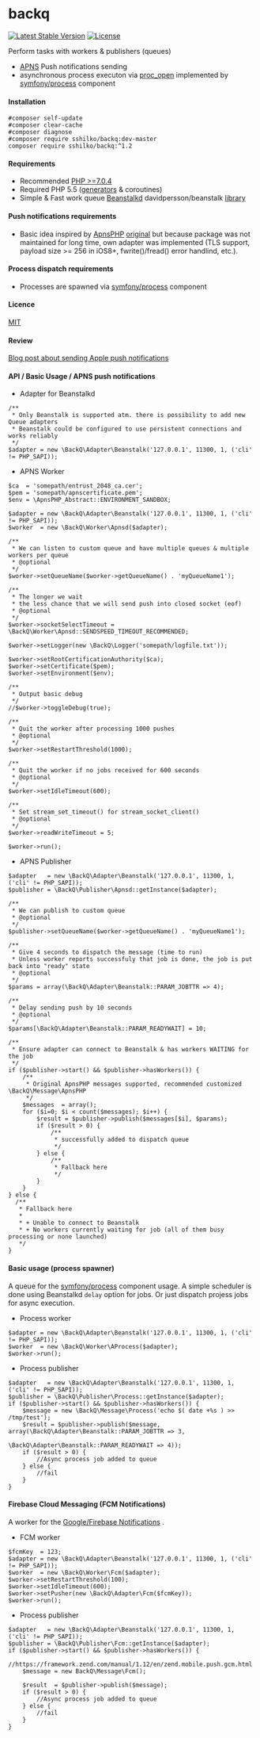 backq
=====

[![Latest Stable Version](https://poser.pugx.org/sshilko/backq/v/stable)](https://packagist.org/packages/sshilko/backq)
[![License](https://poser.pugx.org/sshilko/backq/license)](https://packagist.org/packages/sshilko/backq)

Perform tasks with workers &amp; publishers (queues)

* [APNS](https://developer.apple.com/library/ios/documentation/NetworkingInternet/Conceptual/RemoteNotificationsPG/Chapters/ApplePushService.html#//apple_ref/doc/uid/TP40008194-CH100-SW9) Push notifications sending
* asynchronous process executon via [proc_open](http://php.net/manual/en/function.proc-open.php) implemented by [symfony/process](http://symfony.com/doc/current/components/process.html) component

#### Installation
```
#composer self-update
#composer clear-cache
#composer diagnose
#composer require sshilko/backq:dev-master
composer require sshilko/backq:^1.2
```

#### Requirements

* Recommended [PHP >=7.0.4](https://launchpad.net/~ondrej/+archive/ubuntu/php)
* Required PHP 5.5 ([generators](http://php.net/manual/en/language.generators.overview.php) & coroutines)
* Simple & Fast work queue [Beanstalkd](https://github.com/kr/beanstalkd/blob/master/doc/protocol.txt) davidpersson/beanstalk [library](https://github.com/davidpersson/beanstalk)

#### Push notifications requirements

* Basic idea inspired by [ApnsPHP](https://packagist.org/packages/duccio/apns-php) [original](https://code.google.com/archive/p/apns-php/) but because package was not maintained for long time, own adapter was implemented (TLS support, payload size >= 256 in iOS8+, fwrite()/fread() error handlind, etc.).

#### Process dispatch requirements
 
* Processes are spawned via [symfony/process](http://symfony.com/doc/current/components/process.html) component
  
#### Licence
[MIT](http://opensource.org/licenses/MIT)

#### Review

[Blog post about sending Apple push notifications](http://moar.sshilko.com/2014/09/09/APNS-Workers/) 

#### API / Basic Usage / APNS push notifications

* Adapter for Beanstalkd
```
/**
 * Only Beanstalk is supported atm. there is possibility to add new Queue adapters
 * Beanstalk could be configured to use persistent connections and works reliably
 */ 
$adapter = new \BackQ\Adapter\Beanstalk('127.0.0.1', 11300, 1, ('cli' != PHP_SAPI));
```

* APNS Worker

```
$ca  = 'somepath/entrust_2048_ca.cer';
$pem = 'somepath/apnscertificate.pem';
$env = \ApnsPHP_Abstract::ENVIRONMENT_SANDBOX;

$adapter = new \BackQ\Adapter\Beanstalk('127.0.0.1', 11300, 1, ('cli' != PHP_SAPI));
$worker  = new \BackQ\Worker\Apnsd($adapter);

/**
 * We can listen to custom queue and have multiple queues & multiple workers per queue
 * @optional
 */
$worker->setQueueName($worker->getQueueName() . 'myQueueName1');

/**
 * The longer we wait
 * the less chance that we will send push into closed socket (eof)
 * @optional
 */
$worker->socketSelectTimeout = \BackQ\Worker\Apnsd::SENDSPEED_TIMEOUT_RECOMMENDED;

$worker->setLogger(new \BackQ\Logger('somepath/logfile.txt'));

$worker->setRootCertificationAuthority($ca);
$worker->setCertificate($pem);
$worker->setEnvironment($env);

/**
 * Output basic debug
 */
//$worker->toggleDebug(true);

/**
 * Quit the worker after processing 1000 pushes
 * @optional
 */
$worker->setRestartThreshold(1000);

/**
 * Quit the worker if no jobs received for 600 seconds
 * @optional
 */
$worker->setIdleTimeout(600);

/**
 * Set stream_set_timeout() for stream_socket_client()
 * @optional
 */
$worker->readWriteTimeout = 5;

$worker->run();
```

* APNS Publisher

```
$adapter   = new \BackQ\Adapter\Beanstalk('127.0.0.1', 11300, 1, ('cli' != PHP_SAPI));
$publisher = \BackQ\Publisher\Apnsd::getInstance($adapter);

/**
 * We can publish to custom queue
 * @optional
 */
$publisher->setQueueName($worker->getQueueName() . 'myQueueName1');

/**
 * Give 4 seconds to dispatch the message (time to run)
 * Unless worker reports successfuly that job is done, the job is put back into "ready" state
 * @optional
 */
$params = array(\BackQ\Adapter\Beanstalk::PARAM_JOBTTR => 4);

/**
 * Delay sending push by 10 seconds
 * @optional
 */
$params[\BackQ\Adapter\Beanstalk::PARAM_READYWAIT] = 10;

/**
 * Ensure adapter can connect to Beanstalk & has workers WAITING for the job
 */
if ($publisher->start() && $publisher->hasWorkers()) {
    /**
     * Original ApnsPHP messages supported, recommended customized \BackQ\Message\ApnsPHP
     */
    $messages  = array();
    for ($i=0; $i < count($messages); $i++) {
        $result = $publisher->publish($messages[$i], $params);
        if ($result > 0) {
            /**
             * successfully added to dispatch queue
             */
        } else {
            /**
             * Fallback here
             */
        }
    }
} else {
  /**
   * Fallback here
   * 
   * + Unable to connect to Beanstalk 
   * + No workers currently waiting for job (all of them busy processing or none launched)
   */
}
```

#### Basic usage (process spawner)

A queue for the [symfony/process](http://symfony.com/doc/current/components/process.html) component usage.
A simple scheduler is done using Beanstalkd `delay` option for jobs. Or just dispatch projess jobs for async execution.

* Process worker

```
$adapter = new \BackQ\Adapter\Beanstalk('127.0.0.1', 11300, 1, ('cli' != PHP_SAPI));
$worker  = new \BackQ\Worker\AProcess($adapter);
$worker->run();
```

* Process publisher

```
$adapter   = new \BackQ\Adapter\Beanstalk('127.0.0.1', 11300, 1, ('cli' != PHP_SAPI));
$publisher = \BackQ\Publisher\Process::getInstance($adapter);
if ($publisher->start() && $publisher->hasWorkers()) {
    $message = new \BackQ\Message\Process('echo $( date +%s ) >> /tmp/test');
    $result = $publisher->publish($message, array(\BackQ\Adapter\Beanstalk::PARAM_JOBTTR => 3,
                                                  \BackQ\Adapter\Beanstalk::PARAM_READYWAIT => 4));
    if ($result > 0) {
        //Async process job added to queue
    } else {
        //fail
    }
}
```

#### Firebase Cloud Messaging (FCM Notifications)

A worker for the [Google/Firebase Notifications](https://firebase.google.com/docs/cloud-messaging/) .

* FCM worker

```
$fcmKey  = 123;
$adapter = new \BackQ\Adapter\Beanstalk('127.0.0.1', 11300, 1, ('cli' != PHP_SAPI));
$worker  = new \BackQ\Worker\Fcm($adapter);
$worker->setRestartThreshold(100);
$worker->setIdleTimeout(600);
$worker->setPusher(new \BackQ\Adapter\Fcm($fcmKey));
$worker->run();
```

* Process publisher

```
$adapter   = new \BackQ\Adapter\Beanstalk('127.0.0.1', 11300, 1, ('cli' != PHP_SAPI));
$publisher = \BackQ\Publisher\Fcm::getInstance($adapter);
if ($publisher->start() && $publisher->hasWorkers()) {
    //https://framework.zend.com/manual/1.12/en/zend.mobile.push.gcm.html
    $message = new BackQ\Message\Fcm();
    
    $result  = $publisher->publish($message);
    if ($result > 0) {
        //Async process job added to queue
    } else {
        //fail
    }
}
```


